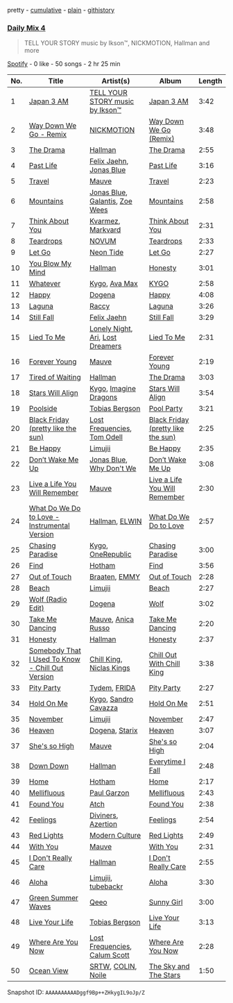pretty - [cumulative](/playlists/cumulative/37i9dQZF1E3ait2RxIZVMp.md) - [plain](/playlists/plain/37i9dQZF1E3ait2RxIZVMp) - [githistory](https://github.githistory.xyz/mdn522/spotify-playlist-archive/blob/main/playlists/plain/37i9dQZF1E3ait2RxIZVMp)

### [Daily Mix 4](https://open.spotify.com/playlist/37i9dQZF1E3ait2RxIZVMp)

> TELL YOUR STORY music by Ikson™, NICKMOTION, Hallman and more

[Spotify](https://open.spotify.com/user/spotify) - 0 like - 50 songs - 2 hr 25 min

| No. | Title | Artist(s) | Album | Length |
|---|---|---|---|---|
| 1 | [Japan 3 AM](https://open.spotify.com/track/4IAWwW8zO9aQQaJUSusWE7) | [TELL YOUR STORY music by Ikson™](https://open.spotify.com/artist/1nJGnf3lzw1sC34D6P8i4I) | [Japan 3 AM](https://open.spotify.com/album/0rYmNVhl7J3BLALEl20Qsn) | 3:42 |
| 2 | [Way Down We Go \- Remix](https://open.spotify.com/track/4taGrMXomx5HkkTL1XIJx5) | [NICKMOTION](https://open.spotify.com/artist/2g2rQbMzkV0Rfv1wGzxPNt) | [Way Down We Go \(Remix\)](https://open.spotify.com/album/4f9wyzFRdPmf9VyOk9EeCJ) | 3:48 |
| 3 | [The Drama](https://open.spotify.com/track/7t8tewLKbGpzb1hNXmlEuM) | [Hallman](https://open.spotify.com/artist/6lQbKezHkug0aJSkAjYYO5) | [The Drama](https://open.spotify.com/album/1xQq2d2Z9a0JVYu0QEhh7t) | 2:55 |
| 4 | [Past Life](https://open.spotify.com/track/4yc0wKwKXGkx9Vqc42MIFy) | [Felix Jaehn](https://open.spotify.com/artist/4bL2B6hmLlMWnUEZnorEtG), [Jonas Blue](https://open.spotify.com/artist/1HBjj22wzbscIZ9sEb5dyf) | [Past Life](https://open.spotify.com/album/0vJYeZ82yiEUvuGBDMoqwL) | 3:16 |
| 5 | [Travel](https://open.spotify.com/track/06tCB0GoFpEAM9rEWiVrX8) | [Mauve](https://open.spotify.com/artist/4H6XYH7PhoJXhD45W93wkh) | [Travel](https://open.spotify.com/album/6hUUo3Up49OeTMvmWtqLMi) | 2:23 |
| 6 | [Mountains](https://open.spotify.com/track/5JqTe36RFGJ1wdYBma0cZ7) | [Jonas Blue](https://open.spotify.com/artist/1HBjj22wzbscIZ9sEb5dyf), [Galantis](https://open.spotify.com/artist/4sTQVOfp9vEMCemLw50sbu), [Zoe Wees](https://open.spotify.com/artist/03d2mJXSMtuPI0nIvLnhoS) | [Mountains](https://open.spotify.com/album/2pgyKAkm9xy1CtxjLusURR) | 2:58 |
| 7 | [Think About You](https://open.spotify.com/track/3wmDowBgWG12G7TlZotwR2) | [Kvarmez](https://open.spotify.com/artist/5FTxWvOtpmLi3xmAiSWVoS), [Markvard](https://open.spotify.com/artist/6T5HsXQfkZAYRdytUcvd0U) | [Think About You](https://open.spotify.com/album/1ujKXDnB7Q9QTt1pficyOk) | 2:31 |
| 8 | [Teardrops](https://open.spotify.com/track/4PIPCsnwZMVllIbh19ADY0) | [NOVUM](https://open.spotify.com/artist/5fbXkFsRWli6BMW6rUOTFv) | [Teardrops](https://open.spotify.com/album/6oB3pmhW2tgP0NE4MqIfOq) | 2:33 |
| 9 | [Let Go](https://open.spotify.com/track/7bL9uGTNLE1SAHQUAjHne5) | [Neon Tide](https://open.spotify.com/artist/1ElV1LPQsKmt6kuUjIBdHG) | [Let Go](https://open.spotify.com/album/4Ohgxiq4JfLHNaVbr5dtgV) | 2:27 |
| 10 | [You Blow My Mind](https://open.spotify.com/track/3HR6iv54AFQEWcPQxDOXjp) | [Hallman](https://open.spotify.com/artist/6lQbKezHkug0aJSkAjYYO5) | [Honesty](https://open.spotify.com/album/3g86rkRpDHUGUtafrrVA4r) | 3:01 |
| 11 | [Whatever](https://open.spotify.com/track/4rTPLtqJxa4UtCBkdMwSp6) | [Kygo](https://open.spotify.com/artist/23fqKkggKUBHNkbKtXEls4), [Ava Max](https://open.spotify.com/artist/4npEfmQ6YuiwW1GpUmaq3F) | [KYGO](https://open.spotify.com/album/5BrjR0P59l9SsbODztqs3q) | 2:58 |
| 12 | [Happy](https://open.spotify.com/track/0N3X8z2071NRFu7qWotT49) | [Dogena](https://open.spotify.com/artist/5CgsocxTQVBrEtDVSkuDlw) | [Happy](https://open.spotify.com/album/3TvwSYySqBbfWPYWbDG0cn) | 4:08 |
| 13 | [Laguna](https://open.spotify.com/track/2tu5oIQeRpDZal8BChAm3Z) | [Raccy](https://open.spotify.com/artist/2sOkeB61k2VC2bXGFhONll) | [Laguna](https://open.spotify.com/album/4pgHriyHa0r2KAiq7mYnYl) | 3:26 |
| 14 | [Still Fall](https://open.spotify.com/track/3JG1pGENyNtrVyPd1VPhN4) | [Felix Jaehn](https://open.spotify.com/artist/4bL2B6hmLlMWnUEZnorEtG) | [Still Fall](https://open.spotify.com/album/74e6pSi6iXw7TMut1Utb0f) | 3:29 |
| 15 | [Lied To Me](https://open.spotify.com/track/5dO6eoFYVSkqtIcwIIAWr5) | [Lonely Night](https://open.spotify.com/artist/5z7pjN7SUEN8nZFOO4MWhx), [Ari](https://open.spotify.com/artist/0V1Q4k9X1xSKiF9JVzRof1), [Lost Dreamers](https://open.spotify.com/artist/19jOvlXvoXs2Crt2RJ0R9B) | [Lied To Me](https://open.spotify.com/album/4AXoL7a5TPU6rktqwBeBgU) | 2:31 |
| 16 | [Forever Young](https://open.spotify.com/track/4IicuYHl6oFqVuLC6nxDcC) | [Mauve](https://open.spotify.com/artist/4H6XYH7PhoJXhD45W93wkh) | [Forever Young](https://open.spotify.com/album/4wyjWv6otfjdc7sOSUnkpt) | 2:19 |
| 17 | [Tired of Waiting](https://open.spotify.com/track/6ZZB5gc8EowN5mZnJhCNlv) | [Hallman](https://open.spotify.com/artist/6lQbKezHkug0aJSkAjYYO5) | [The Drama](https://open.spotify.com/album/1xQq2d2Z9a0JVYu0QEhh7t) | 3:03 |
| 18 | [Stars Will Align](https://open.spotify.com/track/5REMa10O4aA2mLtYyflWxs) | [Kygo](https://open.spotify.com/artist/23fqKkggKUBHNkbKtXEls4), [Imagine Dragons](https://open.spotify.com/artist/53XhwfbYqKCa1cC15pYq2q) | [Stars Will Align](https://open.spotify.com/album/5q923PscX4aJaonXBWTDcj) | 3:54 |
| 19 | [Poolside](https://open.spotify.com/track/18I6J3XVIqJuaxuvQSguEz) | [Tobias Bergson](https://open.spotify.com/artist/0OaBO8SytZzvzAO3NOWiv3) | [Pool Party](https://open.spotify.com/album/2QwQy5RBIZoagRPUOpmAwe) | 3:21 |
| 20 | [Black Friday \(pretty like the sun\)](https://open.spotify.com/track/4MSj19TwYBLgDFj3ddEeco) | [Lost Frequencies](https://open.spotify.com/artist/7f5Zgnp2spUuuzKplmRkt7), [Tom Odell](https://open.spotify.com/artist/2txHhyCwHjUEpJjWrEyqyX) | [Black Friday \(pretty like the sun\)](https://open.spotify.com/album/4CAe3r1nsTTAjGcWqGZbAr) | 2:25 |
| 21 | [Be Happy](https://open.spotify.com/track/5X3Z3Z1r67CoEgaYFR22Cx) | [Limujii](https://open.spotify.com/artist/5wwtmRZaH7K74BXtobQ7tq) | [Be Happy](https://open.spotify.com/album/1to2Ll2eckClnMOVqbB0sF) | 2:35 |
| 22 | [Don’t Wake Me Up](https://open.spotify.com/track/3LEgGAl9zLcQWGTp7ptqtQ) | [Jonas Blue](https://open.spotify.com/artist/1HBjj22wzbscIZ9sEb5dyf), [Why Don't We](https://open.spotify.com/artist/2jnIB6XdLvnJUeNTy5A0J2) | [Don’t Wake Me Up](https://open.spotify.com/album/6ydP9IJkzpippCnXf2bpNs) | 3:08 |
| 23 | [Live a Life You Will Remember](https://open.spotify.com/track/5QBSUwkRrgbcdAx1SDL9Th) | [Mauve](https://open.spotify.com/artist/4H6XYH7PhoJXhD45W93wkh) | [Live a Life You Will Remember](https://open.spotify.com/album/32O7i4Xvrr0guGBuvvHgBa) | 2:30 |
| 24 | [What Do We Do to Love \- Instrumental Version](https://open.spotify.com/track/6bnhbZLGMAu9zYrfeKk35F) | [Hallman](https://open.spotify.com/artist/6lQbKezHkug0aJSkAjYYO5), [ELWIN](https://open.spotify.com/artist/10S05PcIDD0jYe0GTS1272) | [What Do We Do to Love](https://open.spotify.com/album/40lHJ587Apo5Rw1wl6Vn9N) | 2:57 |
| 25 | [Chasing Paradise](https://open.spotify.com/track/0xSjAuPhm9tJXX2nRt2Avv) | [Kygo](https://open.spotify.com/artist/23fqKkggKUBHNkbKtXEls4), [OneRepublic](https://open.spotify.com/artist/5Pwc4xIPtQLFEnJriah9YJ) | [Chasing Paradise](https://open.spotify.com/album/6WgNtisaBfx6HlMGFDltTK) | 3:00 |
| 26 | [Find](https://open.spotify.com/track/1721j7382vHSGjCySKPM4B) | [Hotham](https://open.spotify.com/artist/3ygKK0BEUFKnjfhjzIMNSx) | [Find](https://open.spotify.com/album/1rxwQBcA9xIQqBERvWKLBK) | 3:56 |
| 27 | [Out of Touch](https://open.spotify.com/track/68j2vMJIyiabD4gOPGrGWE) | [Braaten](https://open.spotify.com/artist/0odPXKGYqtTpiWJFBhqyVB), [EMMY](https://open.spotify.com/artist/4rrI3dKjmTOzRZvOwOWOlu) | [Out of Touch](https://open.spotify.com/album/2oOtyCXzKaIyADn4TKmCE0) | 2:28 |
| 28 | [Beach](https://open.spotify.com/track/5NjRMR7ecaQGEKMoZx4gbl) | [Limujii](https://open.spotify.com/artist/5wwtmRZaH7K74BXtobQ7tq) | [Beach](https://open.spotify.com/album/21wPLYNzKWc8Q6oa7CpYAh) | 2:27 |
| 29 | [Wolf \(Radio Edit\)](https://open.spotify.com/track/7c8gtyP50yVEM6gMXFmQR4) | [Dogena](https://open.spotify.com/artist/5CgsocxTQVBrEtDVSkuDlw) | [Wolf](https://open.spotify.com/album/4bmHPBOp81mUARyClQ7moc) | 3:02 |
| 30 | [Take Me Dancing](https://open.spotify.com/track/7J9SWm2yp6mDmbM4ESRCAQ) | [Mauve](https://open.spotify.com/artist/4H6XYH7PhoJXhD45W93wkh), [Anica Russo](https://open.spotify.com/artist/7sosL0rffvNlG2SE0fyZJX) | [Take Me Dancing](https://open.spotify.com/album/64snBfHq3EKNdDDxTJmB4b) | 2:20 |
| 31 | [Honesty](https://open.spotify.com/track/252jgtKOUz5OLcT3myfdQN) | [Hallman](https://open.spotify.com/artist/6lQbKezHkug0aJSkAjYYO5) | [Honesty](https://open.spotify.com/album/3g86rkRpDHUGUtafrrVA4r) | 2:37 |
| 32 | [Somebody That I Used To Know \- Chill Out Version](https://open.spotify.com/track/0ys8LZzb8vtl8YO83iCjit) | [Chill King](https://open.spotify.com/artist/08ethWzwbfsWWMTvlegwxP), [Niclas Kings](https://open.spotify.com/artist/5Flgg23pXtIzI5dGKMlHS0) | [Chill Out With Chill King](https://open.spotify.com/album/7hvQjvFRKNZqajYETk8X5s) | 3:38 |
| 33 | [Pity Party](https://open.spotify.com/track/67ZUgEDE53KjzGIrzD7ps3) | [Tydem](https://open.spotify.com/artist/296OMSDXY07ucbNzwkIolZ), [FRIDA](https://open.spotify.com/artist/0Yl3oq30sTn7nopIGWW53p) | [Pity Party](https://open.spotify.com/album/74tjVZnwM9A1FtWhqWgcoa) | 2:27 |
| 34 | [Hold On Me](https://open.spotify.com/track/4aPX3IT9cskOWmeZvOYc5s) | [Kygo](https://open.spotify.com/artist/23fqKkggKUBHNkbKtXEls4), [Sandro Cavazza](https://open.spotify.com/artist/5JYo7gm2dkyLLlWHjxS7Dy) | [Hold On Me](https://open.spotify.com/album/4gnk9fBYQyrqdoTEqvlhzO) | 2:51 |
| 35 | [November](https://open.spotify.com/track/4s9nCcatJoRsnQo4BQNZNi) | [Limujii](https://open.spotify.com/artist/5wwtmRZaH7K74BXtobQ7tq) | [November](https://open.spotify.com/album/0nSLDpgTyy8RXQlWtvvwPW) | 2:47 |
| 36 | [Heaven](https://open.spotify.com/track/2ShfKDL784RLgAjDij3aGw) | [Dogena](https://open.spotify.com/artist/5CgsocxTQVBrEtDVSkuDlw), [Starix](https://open.spotify.com/artist/1SAxMO9R10waK3Wlddet5y) | [Heaven](https://open.spotify.com/album/5qniOceOUsSS0Lv8SLwqKf) | 3:07 |
| 37 | [She's so High](https://open.spotify.com/track/6qBYTZ9zzPKCYfuOKwFWVw) | [Mauve](https://open.spotify.com/artist/4H6XYH7PhoJXhD45W93wkh) | [She's so High](https://open.spotify.com/album/2NE9wNR9WtP8tXOSAfVZ3p) | 2:04 |
| 38 | [Down Down](https://open.spotify.com/track/0K4Rh8Fmh9PxNEdtVFqPbn) | [Hallman](https://open.spotify.com/artist/6lQbKezHkug0aJSkAjYYO5) | [Everytime I Fall](https://open.spotify.com/album/44vHgCbFKuKnHzB7q9GnQX) | 2:48 |
| 39 | [Home](https://open.spotify.com/track/6rHqbpDQKaREKZQadRTOCm) | [Hotham](https://open.spotify.com/artist/3ygKK0BEUFKnjfhjzIMNSx) | [Home](https://open.spotify.com/album/4RHb7oD0YhMhiGXGG1KVuv) | 2:17 |
| 40 | [Mellifluous](https://open.spotify.com/track/0XtFiGaeK5X2S1J8Pcor5S) | [Paul Garzon](https://open.spotify.com/artist/7GOKbF5237pUCt6xo0P5Vv) | [Mellifluous](https://open.spotify.com/album/6E89jimaL5EhjBJUHJfUPt) | 2:43 |
| 41 | [Found You](https://open.spotify.com/track/3kyNj2IhnsCW4wyoMSDeF6) | [Atch](https://open.spotify.com/artist/1RXmgjI1slIFaZZHN0Q22V) | [Found You](https://open.spotify.com/album/2dKfPgyJ25jQVBoylSmeNU) | 2:38 |
| 42 | [Feelings](https://open.spotify.com/track/7wUW5qYK19RlL6ljqDbc5x) | [Diviners](https://open.spotify.com/artist/22lnnGKlaDxk8sfzCNRJuA), [Azertion](https://open.spotify.com/artist/2UsZKeB2olmMd3wAUxRC6G) | [Feelings](https://open.spotify.com/album/6bgdgylfzmjqqeV8ztYoR5) | 2:54 |
| 43 | [Red Lights](https://open.spotify.com/track/6ZkWZ39oHQqU2VY4dXA6To) | [Modern Culture](https://open.spotify.com/artist/0Z7fLEbrUz9oFSh6sQTDAp) | [Red Lights](https://open.spotify.com/album/1hPLRUfnpjvpRaA8hOU2jP) | 2:49 |
| 44 | [With You](https://open.spotify.com/track/2FKzx0c7Ts3A7AZC7WjnEl) | [Mauve](https://open.spotify.com/artist/4H6XYH7PhoJXhD45W93wkh) | [With You](https://open.spotify.com/album/3Da3Er4ApjGfpcbMIfKOzP) | 2:31 |
| 45 | [I Don't Really Care](https://open.spotify.com/track/4g1zJ2YqqHgpg43kOSJAcx) | [Hallman](https://open.spotify.com/artist/6lQbKezHkug0aJSkAjYYO5) | [I Don't Really Care](https://open.spotify.com/album/6PIz0zeI0WvebOw1oBnO7J) | 2:55 |
| 46 | [Aloha](https://open.spotify.com/track/49hAZ7us2WU3Q4PliTcfkr) | [Limujii](https://open.spotify.com/artist/5wwtmRZaH7K74BXtobQ7tq), [tubebackr](https://open.spotify.com/artist/1NXfZFI3kNrbPdGgtt9uWf) | [Aloha](https://open.spotify.com/album/2CXjVenXD5dYb3M5hF0Ugp) | 3:30 |
| 47 | [Green Summer Waves](https://open.spotify.com/track/0Ny2iPSOWcZnRUxJGA8M0B) | [Qeeo](https://open.spotify.com/artist/6E5CtHXk5zbfF6bmi6oVAE) | [Sunny Girl](https://open.spotify.com/album/7kjXdIPtoAKaKnfNkLRgs8) | 3:00 |
| 48 | [Live Your Life](https://open.spotify.com/track/6VuAv3bQUSJjOJPLdjKMU1) | [Tobias Bergson](https://open.spotify.com/artist/0OaBO8SytZzvzAO3NOWiv3) | [Live Your Life](https://open.spotify.com/album/5BgxZbvz0Ip43CjeyJPrdw) | 3:13 |
| 49 | [Where Are You Now](https://open.spotify.com/track/3uUuGVFu1V7jTQL60S1r8z) | [Lost Frequencies](https://open.spotify.com/artist/7f5Zgnp2spUuuzKplmRkt7), [Calum Scott](https://open.spotify.com/artist/6ydoSd3N2mwgwBHtF6K7eX) | [Where Are You Now](https://open.spotify.com/album/5YrOK7zze6egKg9a8WRcnD) | 2:28 |
| 50 | [Ocean View](https://open.spotify.com/track/3lTwoQPiDlJqn6dRoE0Adl) | [SRTW](https://open.spotify.com/artist/7vHAcPVlEDksRsCfkez2CD), [COLIN](https://open.spotify.com/artist/65Uy8U5VKTrqB70p39OLsH), [Noile](https://open.spotify.com/artist/0KjXAq0C0q9edx9triuYi9) | [The Sky and The Stars](https://open.spotify.com/album/4BaZzAo23emgISloxAnAVk) | 1:50 |

Snapshot ID: `AAAAAAAAAADggf9Bp++ZHkygIL9oJp/Z`
